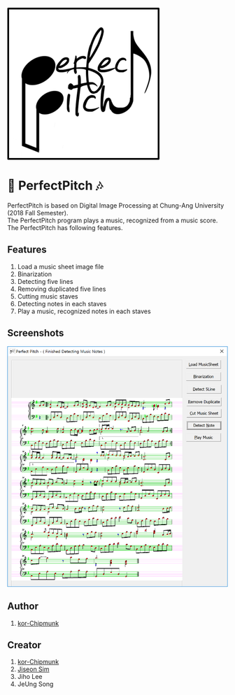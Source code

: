 ![Logo](https://raw.githubusercontent.com/kor-Chipmunk/PerfectPitch-UI/master/image/logo.png)  
  
# 🎵 PerfectPitch 🎶
PerfectPitch is based on Digital Image Processing at Chung-Ang University (2018 Fall Semester).  
The PerfectPitch program plays a music, recognized from a music score.  
The PerfectPitch has following features.
  
## Features
1. Load a music sheet image file
2. Binarization
3. Detecting five lines
4. Removing duplicated five lines
5. Cutting music staves
6. Detecting notes in each staves
7. Play a music, recognized notes in each staves
  
## Screenshots
![Screenshot](https://raw.githubusercontent.com/kor-Chipmunk/PerfectPitch-UI/master/image/image1.PNG)
  
## Author
1. [kor-Chipmunk](https://github.com/kor-Chipmunk)
  
## Creator
1. [kor-Chipmunk](https://github.com/kor-Chipmunk)
2. [Jiseon Sim](https://github.com/superjisonic)
3. Jiho Lee
4. JeUng Song
